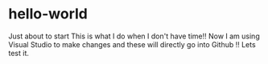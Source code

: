 # hello-world
Just about to start
This is what I do when I don't have time!!
Now I am using Visual Studio to make changes and these will directly go into Github !!
Lets test it.
